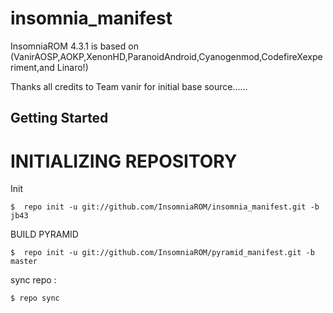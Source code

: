 insomnia_manifest
=================

InsomniaROM 4.3.1 is based on (VanirAOSP,AOKP,XenonHD,ParanoidAndroid,Cyanogenmod,CodefireXexperiment,and Linaro!)


Thanks all credits to Team vanir for initial base source......

Getting Started
---------------

INITIALIZING REPOSITORY
=======================

Init 

    $  repo init -u git://github.com/InsomniaROM/insomnia_manifest.git -b jb43
    
BUILD PYRAMID
 
    $  repo init -u git://github.com/InsomniaROM/pyramid_manifest.git -b master




sync repo :

    $ repo sync

















    
    

